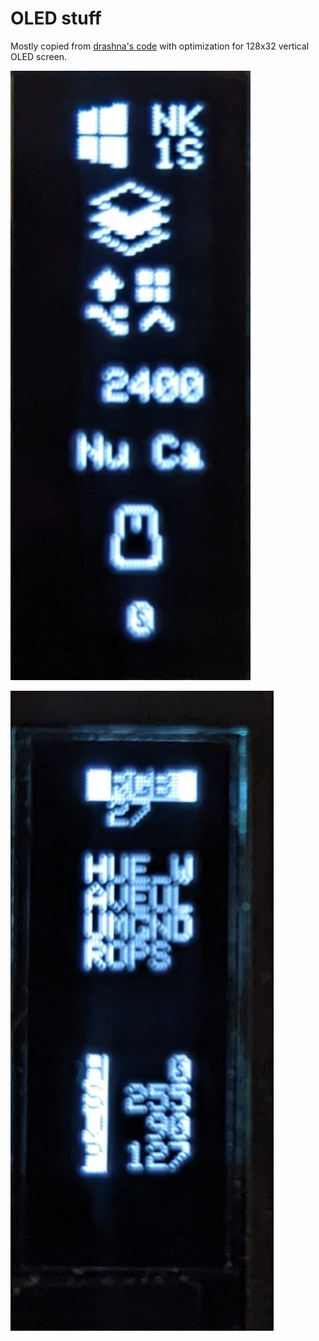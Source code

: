 OLED stuff
==========

Mostly copied from [drashna's code](../../../../../../../users/drashna/oled) with optimization for 128x32 vertical OLED screen.

![default status view](./assets/status.jpg)

![rgb configuration view](./assets/rgb.jpg)

